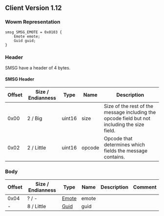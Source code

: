 ## Client Version 1.12

### Wowm Representation
```rust,ignore
smsg SMSG_EMOTE = 0x0103 {
    Emote emote;
    Guid guid;
}
```
### Header
SMSG have a header of 4 bytes.

#### SMSG Header
| Offset | Size / Endianness | Type   | Name   | Description |
| ------ | ----------------- | ------ | ------ | ----------- |
| 0x00   | 2 / Big           | uint16 | size   | Size of the rest of the message including the opcode field but not including the size field.|
| 0x02   | 2 / Little        | uint16 | opcode | Opcode that determines which fields the message contains.|
### Body
| Offset | Size / Endianness | Type | Name | Description | Comment |
| ------ | ----------------- | ---- | ---- | ----------- | ------- |
| 0x04 | ? / - | [Emote](emote.md) | emote |  |  |
| - | 8 / Little | [Guid](../spec/packed-guid.md) | guid |  |  |
